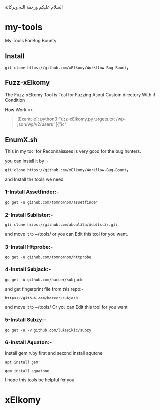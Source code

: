 السلام عليكم ورحمة الله وبركاتة 

# my-tools
My Tools For Bug Bounty


## Install

`git clone https://github.com/xElkomy/Workflow-Bug-Bounty`


## Fuzz-xElkomy

The Fuzz-xElkomy Tool is Tool for Fuzzing About Custom directory With if Condition 

How Work >>

>[Example]: python3 Fuzz-xElkomy.py targets.txt /wp-json/wp/v2/users '[{"id"'



## EnumX.sh

This in my tool for Reconnaissses is very good for the bug hunters.

you can install it by :-

`git clone https://github.com/xElkomy/Workflow-Bug-Bounty`

and Install the tools we need 

### 1-Install Assetfinder:-

`go get -u github.com/tomnomnom/assetfinder`

### 2-Install Sublister:-

`git clone https://github.com/aboul3la/Sublist3r.git`

and move it to ~/tools/ or you can Edit this tool for you want.

### 3-Install Httprobe:-

`go get -u github.com/tomnomnom/httprobe`

### 4-Install Subjack:-

`go get -u github.com/haccer/subjack`

and get fingerprint file from this repo:-

`https://github.com/haccer/subjack`

and move it to ~/tools/ Or you can Edit this tool for you want.

### 5-Install Subzy:-

`go get -u -v github.com/lukasikic/subzy`


### 6-Install Aquaton:-

Install gem ruby first and second install aqutone

`apt install gem`

`gem install aquatone`


I hope this tools be helpful for you.

# xElkomy
